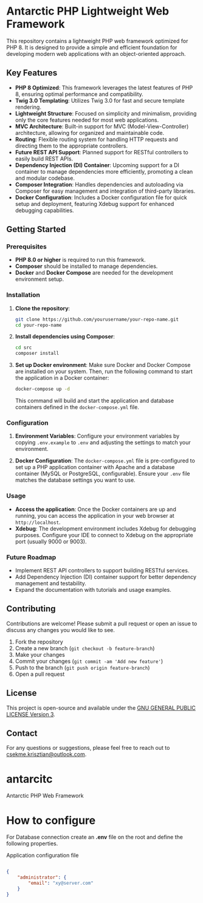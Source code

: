 # Antarctic PHP Lightweight Web Framework

This repository contains a lightweight PHP web framework optimized for PHP 8. It is designed to provide a simple and efficient foundation for developing modern web applications with an object-oriented approach.

## Key Features

- **PHP 8 Optimized**: This framework leverages the latest features of PHP 8, ensuring optimal performance and compatibility.
- **Twig 3.0 Templating**: Utilizes Twig 3.0 for fast and secure template rendering.
- **Lightweight Structure**: Focused on simplicity and minimalism, providing only the core features needed for most web applications.
- **MVC Architecture**: Built-in support for MVC (Model-View-Controller) architecture, allowing for organized and maintainable code.
- **Routing**: Flexible routing system for handling HTTP requests and directing them to the appropriate controllers.
- **Future REST API Support**: Planned support for RESTful controllers to easily build REST APIs.
- **Dependency Injection (DI) Container**: Upcoming support for a DI container to manage dependencies more efficiently, promoting a clean and modular codebase.
- **Composer Integration**: Handles dependencies and autoloading via Composer for easy management and integration of third-party libraries.
- **Docker Configuration**: Includes a Docker configuration file for quick setup and deployment, featuring Xdebug support for enhanced debugging capabilities.

## Getting Started

### Prerequisites

- **PHP 8.0 or higher** is required to run this framework.
- **Composer** should be installed to manage dependencies.
- **Docker** and **Docker Compose** are needed for the development environment setup.

### Installation

1. **Clone the repository**:
   ```bash
   git clone https://github.com/yourusername/your-repo-name.git
   cd your-repo-name
   ```

2. **Install dependencies using Composer**:
   ```bash
   cd src 
   composer install
   ```

3. **Set up Docker environment**:
   Make sure Docker and Docker Compose are installed on your system. Then, run the following command to start the application in a Docker container:
   ```bash
   docker-compose up -d
   ```

   This command will build and start the application and database containers defined in the `docker-compose.yml` file.

### Configuration

1. **Environment Variables**:
   Configure your environment variables by copying `.env.example` to `.env` and adjusting the settings to match your environment.

2. **Docker Configuration**:
   The `docker-compose.yml` file is pre-configured to set up a PHP application container with Apache and a database container (MySQL or PostgreSQL, configurable). Ensure your `.env` file matches the database settings you want to use.

### Usage

- **Access the application**: Once the Docker containers are up and running, you can access the application in your web browser at `http://localhost`.
- **Xdebug**: The development environment includes Xdebug for debugging purposes. Configure your IDE to connect to Xdebug on the appropriate port (usually 9000 or 9003).

### Future Roadmap

- Implement REST API controllers to support building RESTful services.
- Add Dependency Injection (DI) container support for better dependency management and testability.
- Expand the documentation with tutorials and usage examples.

## Contributing

Contributions are welcome! Please submit a pull request or open an issue to discuss any changes you would like to see.

1. Fork the repository
2. Create a new branch (`git checkout -b feature-branch`)
3. Make your changes
4. Commit your changes (`git commit -am 'Add new feature'`)
5. Push to the branch (`git push origin feature-branch`)
6. Open a pull request

## License

This project is open-source and available under the [GNU GENERAL PUBLIC LICENSE Version 3](LICENSE).

## Contact

For any questions or suggestions, please feel free to reach out to [csekme.krisztian@outlook.com](mailto:csekme.krisztian@outlook.com).



















# antarcitc
Antarctic PHP Web Framework


# How to configure

For Database connection create an **.env** file on the root and define the following properties.

Application configuration file

```json

{
    "administrator": {
        "email": "xy@server.com"
    }
}

```
